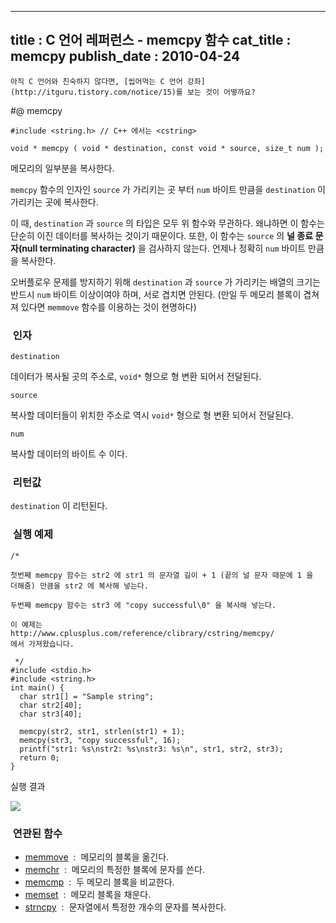----------------
title : C 언어 레퍼런스 - memcpy 함수
cat_title :  memcpy
publish_date : 2010-04-24
--------------



```warning
아직 C 언어와 친숙하지 않다면, [씹어먹는 C 언어 강좌](http://itguru.tistory.com/notice/15)를 보는 것이 어떻까요?

```

#@ memcpy



```info-format
#include <string.h> // C++ 에서는 <cstring>

void * memcpy ( void * destination, const void * source, size_t num );
```

메모리의 일부분을 복사한다.

`memcpy` 함수의 인자인 `source` 가 가리키는 곳 부터 `num` 바이트 만큼을 `destination` 이 가리키는 곳에 복사한다.

이 때, `destination` 과 `source` 의 타입은 모두 위 함수와 무관하다. 왜냐하면 이 함수는 단순히 이진 데이터를 복사하는 것이기 때문이다. 또한, 이 함수는 `source` 의 **널 종료 문자(null terminating character)** 을 검사하지 않는다. 언제나 정확히 `num` 바이트 만큼을 복사한다.

오버플로우 문제를 방지하기 위해 `destination` 과 `source` 가 가리키는 배열의 크기는 반드시 `num` 바이트 이상이여야 하며, 서로 겹치면 안된다. (만일 두 메모리 블록이 겹쳐져 있다면 `memmove` 함수를 이용하는 것이 현명하다)



###  인자

`destination`

데이터가 복사될 곳의 주소로, `void*` 형으로 형 변환 되어서 전달된다.

`source`

복사할 데이터들이 위치한 주소로 역시 `void*` 형으로 형 변환 되어서 전달된다.

`num`

복사할 데이터의 바이트 수 이다.



###  리턴값




`destination` 이 리턴된다.



###  실행 예제


```cpp-formatted
/*

첫번째 memcpy 함수는 str2 에 str1 의 문자열 길이 + 1 (끝의 널 문자 때문에 1 을
더해줌) 만큼을 str2 에 복사해 넣는다.

두번째 memcpy 함수는 str3 에 "copy successful\0" 을 복사해 넣는다.

이 예제는
http://www.cplusplus.com/reference/clibrary/cstring/memcpy/
에서 가져왔습니다.

 */
#include <stdio.h>
#include <string.h>
int main() {
  char str1[] = "Sample string";
  char str2[40];
  char str3[40];

  memcpy(str2, str1, strlen(str1) + 1);
  memcpy(str3, "copy successful", 16);
  printf("str1: %s\nstr2: %s\nstr3: %s\n", str1, str2, str3);
  return 0;
}
```

실행 결과


![](http://img1.daumcdn.net/thumb/R1920x0/?fname=http%3A%2F%2Fcfile22.uf.tistory.com%2Fimage%2F110F06254BD40CE9845AFA)



###  연관된 함수


* [memmove](http://itguru.tistory.com/78)  :  메모리의 블록을 옮긴다.
*  [memchr](http://itguru.tistory.com/92)  :  메모리의 특정한 블록에 문자를 쓴다.
*  [memcmp](http://itguru.tistory.com/84)  :  두 메모리 블록을 비교한다.
*  [memset](http://itguru.tistory.com/104)  :  메모리 블록을 채운다.
*  [strncpy](http://itguru.tistory.com/80)  :  문자열에서 특정한 개수의 문자를 복사한다.